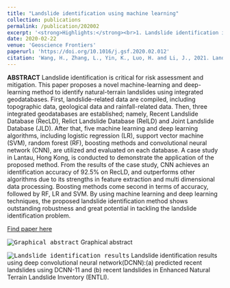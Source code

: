 ```yaml
---
title: "Landslide identification using machine learning"
collection: publications
permalink: /publication/202002
excerpt: '<strong>Highlights:</strong><br>1. Landslide identification is critical for risk assessment and mitigation.<br>2. A novel integrated machine-learning and deep-learning method is proposed to identify natural-terrain landslides.<br> 3. Multiple machine learning and deep learning models are trained and evaluated on three landslide databases.<br> 4. A case study in Lantau, Hong Kong, is worked out, achieving an identification accuracy of 92.5%. <br> 5. The deep convolutional neural network model is found to be the most promising for landslide identification.'
date: 2020-02-22
venue: 'Geoscience Frontiers'
paperurl: 'https://doi.org/10.1016/j.gsf.2020.02.012'
citation: 'Wang, H., Zhang, L., Yin, K., Luo, H. and Li, J., 2021. Landslide identification using machine learning. Geoscience Frontiers, 12(1), pp.351-364.'
---
```

**ABSTRACT**  Landslide identification is critical for risk assessment and mitigation. This paper proposes a novel machine-learning and deep-learning method to identify natural-terrain landslides using integrated geodatabases. First, landslide-related data are compiled, including topographic data, geological data and rainfall-related data. Then, three integrated geodatabases are established; namely, Recent Landslide Database (RecLD), Relict Landslide Database (RelLD) and Joint Landslide Database (JLD). After that, five machine learning and deep learning algorithms, including logistic regression (LR), support vector machine (SVM), random forest (RF), boosting methods and convolutional neural network (CNN), are utilized and evaluated on each database. A case study in Lantau, Hong Kong, is conducted to demonstrate the application of the proposed method. From the results of the case study, CNN achieves an identification accuracy of 92.5% on RecLD, and outperforms other algorithms due to its strengths in feature extraction and multi dimensional data processing. Boosting methods come second in terms of accuracy, followed by RF, LR and SVM. By using machine learning and deep learning techniques, the proposed landslide identification method shows outstanding robustness and great potential in tackling the landslide identification problem.

[Find paper here](https://www.sciencedirect.com/science/article/pii/S1674987120300542)

<kbd>![Graphical abstract](https://ars.els-cdn.com/content/image/1-s2.0-S1674987120300542-fx1_lrg.jpg)</kbd>
Graphical abstract

<kbd>![Landslide identification results](https://ars.els-cdn.com/content/image/1-s2.0-S1674987120300542-gr10_lrg.jpg)</kbd>
Landslide identification results using deep convolutional neural network(DCNN):(a) predicted recent landslides using DCNN-11 and (b) recent landslides in Enhanced Natural Terrain Landslide Inventory (ENTLI).
